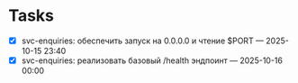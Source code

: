 # Tasks

- [x] svc-enquiries: обеспечить запуск на 0.0.0.0 и чтение $PORT — 2025-10-15 23:40
- [x] svc-enquiries: реализовать базовый /health эндпоинт — 2025-10-16 00:00
